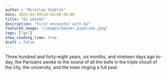 ```yaml
---
author : "Miroslaw Steblik"  
date: 2025-03-09T10:58:08-04:00
title: "Go idioms"
description: "First encounter with Go"
featured_image: "/images/banner_pipeline.jpeg"
tags: ["go"]
show_reading_time: true
draft : false
---
```


Three hundred and forty-eight years, six months, and nineteen days ago
to-day, the Parisians awoke to the sound of all the bells in the triple
circuit of the city, the university, and the town ringing a full peal.